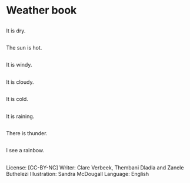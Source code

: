 # Weather book

##
It is dry.

##
The sun is hot.

##
It is windy.

##
It is cloudy.

##
It is cold.

##
It is raining.

##
There is thunder.

##
I see a rainbow.

##
License: [CC-BY-NC]
Writer: Clare Verbeek, Thembani Dladla and Zanele Buthelezi
Illustration: Sandra McDougall
Language: English
